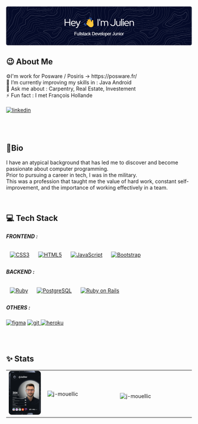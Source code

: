 ![Header](./github-header.png)


<h2>😉 About Me</h2>
⚙️I'm work for Posware / Posiris -> https://posware.fr/<br/>
🌱 I’m currently improving my skills in : Java Android<br/>
💬 Ask me about : Carpentry, Real Estate, Investement<br/>
⚡ Fun fact : I met François Hollande<br/><br/>
<a href="https://linkedin.com/in/julien-mouellic" target="_blank">
<img src=https://img.shields.io/badge/linkedin-%231E77B5.svg?&style=for-the-badge&logo=linkedin&logoColor=white alt=linkedin style="margin-bottom: 5px;" />
</a>

<br/><br/>

<h2>🚀Bio</h2>
<p>I have an atypical background that has led me to discover and become passionate about computer programming.<br/> Prior to pursuing a career in tech, I was in        the military. <br/>This was a profession that taught me the value of hard work, constant self-improvement, and the importance of working effectively in a team.       </p>

<br/>

<h2>💻 Tech Stack</h2> 
<h5>FRONTEND :</h5>
      <a href="https://www.w3schools.com/css/" target="_blank"><img style="margin: 10px" src="https://profilinator.rishav.dev/skills-assets/css3-original-wordmark.svg" alt="CSS3" height="40" /></a>  
      <a href="https://en.wikipedia.org/wiki/HTML5" target="_blank"><img style="margin: 10px" src="https://profilinator.rishav.dev/skills-assets/html5-original-wordmark.svg" alt="HTML5" height="40" /></a>  
      <a href="https://www.javascript.com/" target="_blank"><img style="margin: 10px" src="https://profilinator.rishav.dev/skills-assets/javascript-original.svg" alt="JavaScript" height="40" /></a>  
      <a href="https://getbootstrap.com/docs/3.4/javascript/" target="_blank"><img style="margin: 10px" src="https://profilinator.rishav.dev/skills-assets/bootstrap-plain.svg" alt="Bootstrap" height="40" /></a>  </br> 
      
<h5>BACKEND :</h5>
         <a href="https://www.ruby-lang.org/en/" target="_blank"><img style="margin: 10px" src="https://profilinator.rishav.dev/skills-assets/ruby-original-wordmark.svg" alt="Ruby" height="40" /></a>  
         <a href="https://www.postgresql.org/" target="_blank"><img style="margin: 10px" src="https://profilinator.rishav.dev/skills-assets/postgresql-original-wordmark.svg" alt="PostgreSQL" height="40" /></a>  
         <a href="https://rubyonrails.org/" target="_blank"><img style="margin: 10px" src="https://profilinator.rishav.dev/skills-assets/rails-original-wordmark.svg" alt="Ruby on Rails" height="40" /></a> </br> 
         
<h5>OTHERS :</h5>
<a href="https://www.figma.com/" target="_blank" rel="noreferrer"> <img src="https://www.vectorlogo.zone/logos/figma/figma-icon.svg" alt="figma" width="40" height="40"/></a>
<a href="https://git-scm.com/" target="_blank" rel="noreferrer"> <img src="https://www.vectorlogo.zone/logos/git-scm/git-scm-icon.svg" alt="git" width="40" height="40"/> </a> 
<a href="https://heroku.com" target="_blank" rel="noreferrer"> <img src="https://www.vectorlogo.zone/logos/heroku/heroku-icon.svg" alt="heroku" width="40" height="40"/> </a>
         
<br/><br/>
   
   
<h2>✨ Stats </h2>   
<table border="0">
    <tr>
        <td width="20%">
          <a href="https://app.daily.dev/DailyDevTips"><img src="https://github.com/j-mouellic/j-mouellic/blob/main/devcard.svg" width="200" alt="Julien Mouellic's Dev Card"/>   </a>
      </td>
        <td width="40%">
          <p>&nbsp;<img align="center" src="https://github-readme-stats.vercel.app/api?username=j-mouellic&show_icons=true&locale=en" alt="j-mouellic" /></p>
      </td>
      <td width="40%">
        <p><img align="left" src="https://github-readme-stats.vercel.app/api/top-langs?username=j-mouellic&show_icons=true&locale=en&layout=compact" alt="j-mouellic" /></p>
      </td>
    </tr>
</table>    
